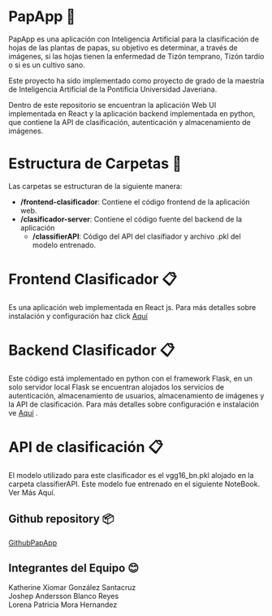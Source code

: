 # PapApp 🚀

PapApp es una aplicación con Inteligencia Artificial para la clasificación de hojas de las plantas de papas, su objetivo es determinar, a través de imágenes, si las hojas tienen la enfermedad de Tizón temprano, Tizón tardío o si es un cultivo sano. 

Este proyecto ha sido implementado como proyecto de grado de la maestría de Inteligencia Artificial de la Pontificia Universidad Javeriana.

Dentro de este repositorio se encuentran la aplicación Web UI implementada en React y la aplicación backend implementada en python, que contiene la API de clasificación, autenticación y almacenamiento de imágenes. 

# Estructura de Carpetas 📂

Las carpetas se estructuran de la siguiente manera:

- **/frontend-clasificador**: Contiene el código frontend de la aplicación web.
- **/clasificador-server**: Contiene el código fuente del backend de la aplicación
  - **/classifierAPI**: Código del API del clasifiador y archivo .pkl del modelo entrenado.

# Frontend Clasificador 📋
Es una aplicación web implementada en React js. Para más detalles sobre instalación y configuración haz click [Aquí](./frontend-clasificador/README.md) 

# Backend Clasificador 📋
Este código está implementado en python con el framework Flask, en un solo servidor local Flask se encuentran alojados los servicios de autenticación, almacenamiento de usuarios, almacenamiento de imágenes y la API de clasificación. Para más detalles sobre configuración e instalación ve [Aquí](./clasificador-server/README.md) .

# API de clasificación 📋
El modelo utilizado para este clasificador es el vgg16_bn.pkl alojado en la carpeta classifierAPI.
Este modelo fue entrenado en el siguiente NoteBook.
Ver Más Aquí.

## Github repository 📦

[GithubPapApp](https://github.com/katherinegonzalez/ClasificadorTizonTemprano)

## Integrantes del Equipo 😊

Katherine Xiomar González Santacruz  
Joshep Andersson Blanco Reyes  
Lorena Patricia Mora Hernandez  



